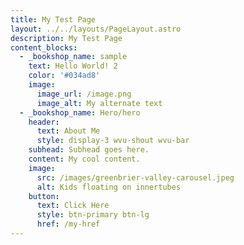 ```yaml
---
title: My Test Page
layout: ../../layouts/PageLayout.astro
description: My Test Page
content_blocks:
  - _bookshop_name: sample
    text: Hello World! 2
    color: '#034ad8'
    image:
      image_url: /image.png
      image_alt: My alternate text
  - _bookshop_name: Hero/hero
    header:
      text: About Me
      style: display-3 wvu-shout wvu-bar
    subhead: Subhead goes here.
    content: My cool content.
    image:
      src: /images/greenbrier-valley-carousel.jpeg
      alt: Kids floating on innertubes
    button:
      text: Click Here
      style: btn-primary btn-lg
      href: /my-href
---
```

